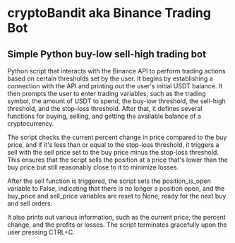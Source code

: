 # cryptoBandit aka Binance Trading Bot
## Simple Python buy-low sell-high trading bot

Python script that interacts with the Binance API to perform trading actions based on certain thresholds set by the user. It begins by establishing a connection with the API and printing out the user's initial USDT balance. It then prompts the user to enter trading variables, such as the trading symbol, the amount of USDT to spend, the buy-low threshold, the sell-high threshold, and the stop-loss threshold. After that, it defines several functions for buying, selling, and getting the available balance of a cryptocurrency. 

The script checks the current percent change in price compared to the buy price, and if it's less than or equal to the stop-loss threshold, it triggers a sell with the sell price set to the buy price minus the stop-loss threshold. This ensures that the script sells the position at a price that's lower than the buy price but still reasonably close to it to minimize losses.

After the sell function is triggered, the script sets the position_is_open variable to False, indicating that there is no longer a position open, and the buy_price and sell_price variables are reset to None, ready for the next buy and sell orders.

It also prints out various information, such as the current price, the percent change, and the profits or losses. The script terminates gracefully upon the user pressing CTRL+C.
